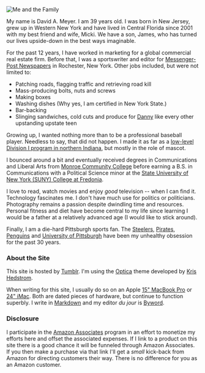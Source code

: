 ![Me and the Family](http://farm9.staticflickr.com/8283/7609412582_8f5eb47044_z.jpg)

My name is David A. Meyer. I am 39 years old. I was born in New Jersey, grew up in Western New York and have lived in Central Florida since 2001 with my best friend and wife, Micki. We have a son, James, who has turned our lives upside-down in the best ways imaginable.

For the past 12 years, I have worked in marketing for a global commercial real estate firm. Before that, I was a sportswriter and editor for [Messenger-Post Newspapers](http://www.mpnnow.com/) in Rochester, New York. Other jobs included, but were not limited to:

* Patching roads, flagging traffic and retrieving road kill
* Mass-producing bolts, nuts and screws
* Making boxes
* Washing dishes (Why yes, I am certified in New York State.)
* Bar-backing
* Slinging sandwiches, cold cuts and produce for [Danny](http://www.wegmans.com) like every other upstanding upstate teen

Growing up, I wanted nothing more than to be a professional baseball player. Needless to say, that did not happen. I made it as far as a [low-level Division I program in northern Indiana](http://www.valpo.edu), but mostly in the role of mascot.

I bounced around a bit and eventually received degrees in Communications and Liberal Arts from [Monroe Community College](http://www.monroecc.edu) before earning a B.S. in Communications with a Political Science minor at the [State University of New York (SUNY) College at Fredonia](http://www.fredonia.edu).

I love to read, watch movies and enjoy _good_ television -- when I can find it. Technology fascinates me. I don't have much use for politics or politicians. Photography remains a passion despite dwindling time and resources. Personal fitness and diet have become central to my life since learning I would be a father at a relatively advanced age (I would like to stick around).

Finally, I am a die-hard Pittsburgh sports fan. The [Steelers](http://www.pittsburghsteelers.com), [Pirates](http://www.pittsburghpirates.com), [Penguins](http://www.pittsburghpenguins.com) and [University of Pittsburgh](http://www.pittsburghpanthers.com) have been my unhealthy obsession for the past 30 years.

### About the Site

This site is hosted by [Tumblr](www.tumblr.com). I'm using the [Optica](https://www.tumblr.com/theme/37310) theme developed by [Kris Hedstrom](http://k-create.com). 

When writing for this site, I usually do so on an Apple [15" MacBook Pro](http://support.apple.com/kb/SP499) or [24" iMac](http://support.apple.com/kb/SP507). Both are dated pieces of hardware, but continue to function superbly. I write in [Markdown](http://www.daringfireball.net/projects/markdown/) and my editor _du jour_ is [Byword](http://bywordapp.com).


### Disclosure

I participate in the [Amazon Associates](https://affiliate-program.amazon.com) program in an effort to monetize my efforts here and offset the associated expenses. If I link to a product on this site there is a good chance it will be funneled through Amazon Associates. If you then make a purchase via that link I'll get a _small_ kick-back from Amazon for directing customers their way. There is no difference for you as an Amazon customer.

